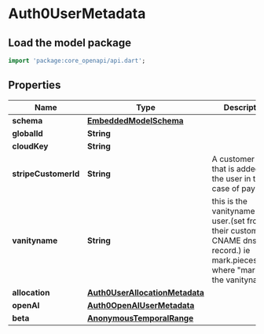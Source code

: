 # Auth0UserMetadata

## Load the model package
```dart
import 'package:core_openapi/api.dart';
```

## Properties
Name | Type | Description | Notes
------------ | ------------- | ------------- | -------------
**schema** | [**EmbeddedModelSchema**](EmbeddedModelSchema) |  | [optional] 
**globalId** | **String** |  | 
**cloudKey** | **String** |  | [optional] 
**stripeCustomerId** | **String** | A customer ID that is added to the user in the case of payments | [optional] 
**vanityname** | **String** | this is the vanityname of the user.(set from their custom CNAME dns record.) ie mark.pieces.cloud where \"mark\" is the vanityname. | [optional] 
**allocation** | [**Auth0UserAllocationMetadata**](Auth0UserAllocationMetadata) |  | [optional] 
**openAI** | [**Auth0OpenAIUserMetadata**](Auth0OpenAIUserMetadata) |  | [optional] 
**beta** | [**AnonymousTemporalRange**](AnonymousTemporalRange) |  | [optional] 




